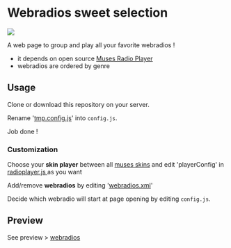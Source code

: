 # Webradios sweet selection

![](http://hosted.muses.org/ffmp3-cassette/bg.png?raw=true)

A web page to group and play all your favorite webradios !

- it depends on open source [Muses Radio Player](https://github.com/fbricker/muses)
- webradios are ordered by genre

## Usage

Clone or download this repository on your server.

Rename '[tmp.config.js](https://github.com/dvdn/webradios/blob/master/tmp.config.js)' into `config.js`.

Job done !

### Customization
Choose your **skin player** between all [muses skins](https://www.muses.org/official-skins) and edit 'playerConfig' in [radioplayer.js
](https://github.com/dvdn/webradios/blob/master/radioplayer.js) as you want

Add/remove **webradios** by editing '[webradios.xml](https://github.com/dvdn/webradios/blob/master/webradios.xml)'

Decide which webradio will start at page opening by editing `config.js`.

## Preview
See preview > [webradios](http://dvdn.free.fr/webradios/)
